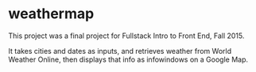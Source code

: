 # weathermap
This project was a final project for Fullstack Intro to Front End, Fall 2015.

It takes cities and dates as inputs, and retrieves weather from World Weather Online, then displays that info as infowindows on a Google Map.
